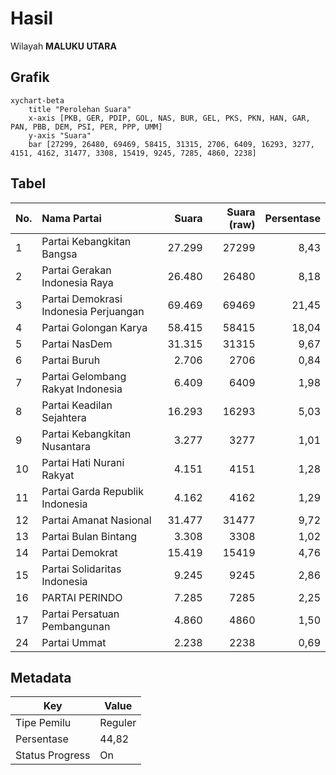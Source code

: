 # Hasil

Wilayah **MALUKU UTARA**

## Grafik

```mermaid
xychart-beta
    title "Perolehan Suara"
    x-axis [PKB, GER, PDIP, GOL, NAS, BUR, GEL, PKS, PKN, HAN, GAR, PAN, PBB, DEM, PSI, PER, PPP, UMM]
    y-axis "Suara"
    bar [27299, 26480, 69469, 58415, 31315, 2706, 6409, 16293, 3277, 4151, 4162, 31477, 3308, 15419, 9245, 7285, 4860, 2238]
```

## Tabel

| No. | Nama Partai                           | Suara  | Suara (raw) | Persentase |
|:--- |:------------------------------------- | ------:| -----------:| ----------:|
| 1   | Partai Kebangkitan Bangsa             | 27.299 | 27299       | 8,43       |
| 2   | Partai Gerakan Indonesia Raya         | 26.480 | 26480       | 8,18       |
| 3   | Partai Demokrasi Indonesia Perjuangan | 69.469 | 69469       | 21,45      |
| 4   | Partai Golongan Karya                 | 58.415 | 58415       | 18,04      |
| 5   | Partai NasDem                         | 31.315 | 31315       | 9,67       |
| 6   | Partai Buruh                          | 2.706  | 2706        | 0,84       |
| 7   | Partai Gelombang Rakyat Indonesia     | 6.409  | 6409        | 1,98       |
| 8   | Partai Keadilan Sejahtera             | 16.293 | 16293       | 5,03       |
| 9   | Partai Kebangkitan Nusantara          | 3.277  | 3277        | 1,01       |
| 10  | Partai Hati Nurani Rakyat             | 4.151  | 4151        | 1,28       |
| 11  | Partai Garda Republik Indonesia       | 4.162  | 4162        | 1,29       |
| 12  | Partai Amanat Nasional                | 31.477 | 31477       | 9,72       |
| 13  | Partai Bulan Bintang                  | 3.308  | 3308        | 1,02       |
| 14  | Partai Demokrat                       | 15.419 | 15419       | 4,76       |
| 15  | Partai Solidaritas Indonesia          | 9.245  | 9245        | 2,86       |
| 16  | PARTAI PERINDO                        | 7.285  | 7285        | 2,25       |
| 17  | Partai Persatuan Pembangunan          | 4.860  | 4860        | 1,50       |
| 24  | Partai Ummat                          | 2.238  | 2238        | 0,69       |


## Metadata

| Key             | Value   |
| --------------- | ------- |
| Tipe Pemilu     | Reguler |
| Persentase      | 44,82   |
| Status Progress | On      |



